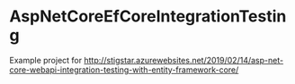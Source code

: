 # AspNetCoreEfCoreIntegrationTesting
Example project for http://stigstar.azurewebsites.net/2019/02/14/asp-net-core-webapi-integration-testing-with-entity-framework-core/
